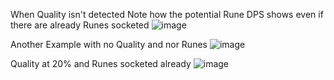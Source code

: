 When Quality isn't detected
Note how the potential Rune DPS shows even if there are already Runes socketed
![image](https://github.com/user-attachments/assets/8c2b1ebf-eec2-4cba-b756-55e963eaded4)

Another Example with no Quality and nor Runes
![image](https://github.com/user-attachments/assets/4b169804-e32f-4dfa-bbac-ceddaf3972e8)

Quality at 20% and Runes socketed already
![image](https://github.com/user-attachments/assets/4d0c41bd-91b8-423e-a95c-471a8c7acd4c)
